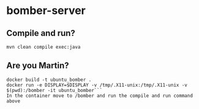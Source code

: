 # bomber-server

## Compile and run?
```mvn clean compile exec:java```

## Are you Martin?
```xhost local:root
docker build -t ubuntu_bomber .
docker run -e DISPLAY=$DISPLAY -v /tmp/.X11-unix:/tmp/.X11-unix -v $(pwd):/bomber -it ubuntu_bomber```
In the container move to /bomber and run the compile and run command above
